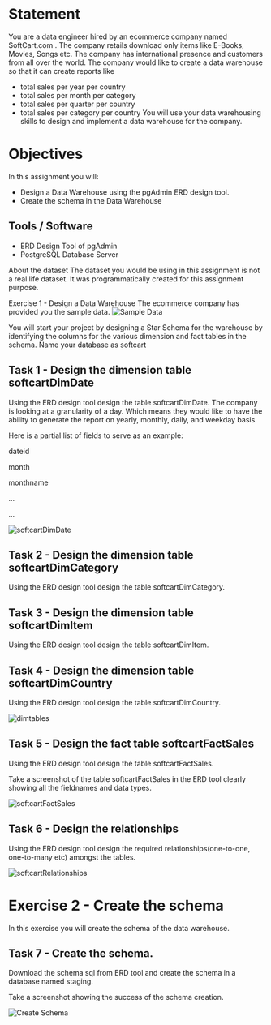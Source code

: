 # Statement
You are a data engineer hired by an ecommerce company named SoftCart.com . The company retails download only items like E-Books, Movies, Songs etc. The company has international presence and customers from all over the world. The company would like to create a data warehouse so that it can create reports like

- total sales per year per country
- total sales per month per category
- total sales per quarter per country
- total sales per category per country
You will use your data warehousing skills to design and implement a data warehouse for the company.

# Objectives
In this assignment you will:

- Design a Data Warehouse using the pgAdmin ERD design tool.
- Create the schema in the Data Warehouse

## Tools / Software
- ERD Design Tool of pgAdmin
- PostgreSQL Database Server

About the dataset
The dataset you would be using in this assignment is not a real life dataset. It was programmatically created for this assignment purpose.

Exercise 1 - Design a Data Warehouse
The ecommerce company has provided you the sample data.
![Sample Data](workscreenshots/ecom-sample-data.png)


You will start your project by designing a Star Schema for the warehouse by identifying the columns for the various dimension and fact tables in the schema. Name your database as softcart

## Task 1 - Design the dimension table softcartDimDate
Using the ERD design tool design the table softcartDimDate. The company is looking at a granularity of a day. Which means they would like to have the ability to generate the report on yearly, monthly, daily, and weekday basis.

Here is a partial list of fields to serve as an example:

dateid

month

monthname

…

…

![softcartDimDate](workscreenshots/softcartDimDate.jpg)

## Task 2 - Design the dimension table softcartDimCategory
Using the ERD design tool design the table softcartDimCategory.

## Task 3 - Design the dimension table softcartDimItem
Using the ERD design tool design the table softcartDimItem.

## Task 4 - Design the dimension table softcartDimCountry
Using the ERD design tool design the table softcartDimCountry.

![dimtables](workscreenshots/dimtables.png)

## Task 5 - Design the fact table softcartFactSales
Using the ERD design tool design the table softcartFactSales.

Take a screenshot of the table softcartFactSales in the ERD tool clearly showing all the fieldnames and data types.

![softcartFactSales](workscreenshots/softcartFactSales.png)

## Task 6 - Design the relationships
Using the ERD design tool design the required relationships(one-to-one, one-to-many etc) amongst the tables.

![softcartRelationships](workscreenshots/softcartRelationships.png)

# Exercise 2 - Create the schema
In this exercise you will create the schema of the data warehouse.

## Task 7 - Create the schema.
Download the schema sql from ERD tool and create the schema in a database named staging.

Take a screenshot showing the success of the schema creation.

![Create Schema](workscreenshots/createschema.png)
